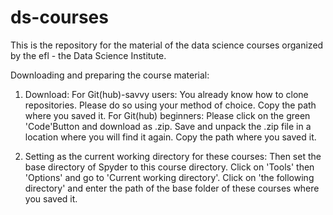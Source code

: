 # ds-courses
This is the repository for the material of the data science courses organized by the efl - the Data Science Institute.

Downloading and preparing the course material:

1. Download:
For Git(hub)-savvy users: You already know how to clone repositories. Please do so using your method of choice. Copy the path where you saved it.
For Git(hub) beginners: Please click on the green 'Code'Button and download as .zip. Save and unpack the .zip file in a location where you will find it again. Copy the path where you saved it.

2. Setting as the current working directory for these courses:
Then set the base directory of Spyder to this course directory. Click on 'Tools' then 'Options' and go to 'Current working directory'. Click on 'the following directory' and enter the path of the base folder of these courses where you saved it.
